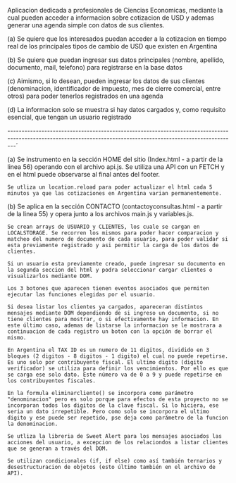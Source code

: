 Aplicacion dedicada a profesionales de Ciencias Economicas, mediante la cual pueden acceder a informacion sobre cotizacion de USD y ademas generar una agenda simple con datos de sus clientes.


(a) Se quiere que los interesados puedan acceder a la cotizacion en tiempo real de los principales tipos de cambio de USD que existen en Argentina

(b) Se quiere que puedan ingresar sus datos principales (nombre, apellido, documento, mail, telefono) para registrarse en la base datos

(c) Aimismo, si lo desean, pueden ingresar los datos de sus clientes (denominacion, identificador de impuesto, mes de cierre comercial, entre otros) para poder tenerlos registrados en una agenda

(d) La informacion solo se muestra si hay datos cargados y, como requisito esencial, que tengan un usuario registrado

---------------------------------------------------------------------------------------------------------------------------------------------------------------´

(a) Se instrumento en la sección HOME del sitio (Index.html - a partir de la linea 56) operando con el archivo api.js. Se utiliza una API con un FETCH y en el html puede observarse al final antes del footer.

    Se utliza un location.reload para poder actualizar el html cada 5 minutos ya que las cotizaciones en Argentina varian permanentemente.
    

(b) Se aplica en la sección CONTACTO (contactoyconsultas.html - a partir de la linea 55) y opera junto a los archivos main.js y variables.js.

    Se crean arrays de USUARIO y CLIENTES, los cuale se cargan en LOCALSTORAGE. Se recorren los mismos para poder hacer comparacion y matcheo del numero de documento de cada usuario, para poder validar si esta previamente registrado y asi permitir la carga de los datos de clientes.

    Si un usuario esta previamente creado, puede ingresar su documento en la segunda seccion del html y podra seleccionar cargar clientes o visualizarlos mediante DOM.

    Los 3 botones que aparecen tienen eventos asociados que permiten ejecutar las funciones elegidas por el usuario.

    Si desea listar los clientes ya cargados, apareceran distintos mensajes mediante DOM dependiendo de si ingreso un documento, si no tiene clientes para mostrar, o si efectivamente hay informacion. En este último caso, ademas de listarse la informacion se le mostrara a continuacion de cada registro un boton con la opción de borrar el mismo. 
    
    En Argentina el TAX ID es un numero de 11 digitos, dividido en 3 bloques (2 digitos - 8 digitos - 1 digito) el cual no puede repetirse. Es uno solo por contribuyente fiscal. El ultimo digito (digito verificador) se utiliza para definir los vencimientos. Por ello es que se carga ese solo dato. Este número va de 0 a 9 y puede repetirse en los contribuyentes fiscales.

    En la formula eliminarcliente() se incorpora como parámetro "denominacion" pero es solo porque para efectos de esta proyecto no se incorporan todos los digitos de la clave fiscal. Si lo hiciera, ese seria un dato irrepetible. Pero como solo se incorpora el ultimo digito y ese puede ser repetido, pse deja como parámetro de la funcion la denominacion. 

    Se utliza la libreria de Sweet Alert para los mensajes asociados las acciones del usuario, a excepcion de los relaciondos a listar clientes que se generan a través del DOM.

    Se utilizan condicionales (if, if else) como así también ternarios y desestructuracion de objetos (esto último también en el archivo de API).

